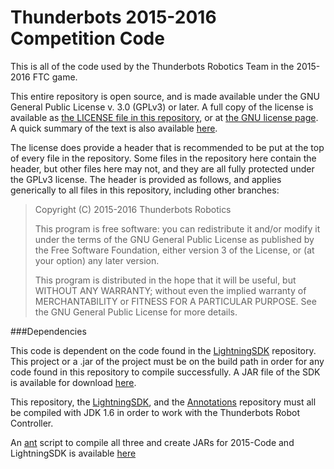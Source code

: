 # Thunderbots 2015-2016 Competition Code

This is all of the code used by the Thunderbots Robotics Team in the 2015-2016 FTC game.

This entire repository is open source, and is made available under the GNU General Public License v. 3.0 (GPLv3) or later. A full copy of the license is available as [the LICENSE file in this repository](LICENSE), or at [the GNU license page](http://www.gnu.org/licenses/gpl.txt). A quick summary of the text is also available [here](https://tldrlegal.com/license/gnu-general-public-license-v3-%28gpl-3%29). 

The license does provide a header that is recommended to be put at the top of every file in the repository. Some files in the repository here contain the header, but other files here may not, and they are all fully protected under the GPLv3 license. The header is provided as follows, and applies generically to all files in this repository, including other branches:

> Copyright (C) 2015-2016 Thunderbots Robotics
> 
> This program is free software: you can redistribute it and/or modify
> it under the terms of the GNU General Public License as published by
> the Free Software Foundation, either version 3 of the License, or
> (at your option) any later version.
> 
> This program is distributed in the hope that it will be useful,
> but WITHOUT ANY WARRANTY; without even the implied warranty of
> MERCHANTABILITY or FITNESS FOR A PARTICULAR PURPOSE.  See the
> GNU General Public License for more details.

###Dependencies

This code is dependent on the code found in the [LightningSDK](https://github.com/Thunderbots5604/LightningSDK) repository. This project or a .jar of the project must be on the build path in order for any code found in this repository to compile successfully. A JAR file of the SDK is available for download [here](https://github.com/Thunderbots5604/LightningSDK/releases).

This repository, the [LightningSDK](https://github.com/Thunderbots5604/LightningSDK), and the [Annotations](https://github.com/Thunderbots5604/Annotations) repository must all be compiled with JDK 1.6 in order to work with the Thunderbots Robot Controller.

An [ant](ant.apache.org) script to compile all three and create JARs for 2015-Code and LightningSDK is available [here](https://gist.githubusercontent.com/PranavMathur/447f1047ffe55a86111b/raw/1f97b22badc86216b85e3b093847dfe4f8d87c34/build.xml)
